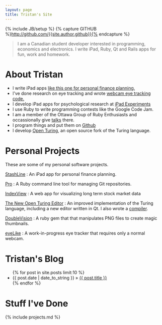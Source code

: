 ```yaml
---
layout: page
title: Tristan's Site
---
```

{% include JB/setup %}
{% capture GITHUB %}http://github.com/{{site.author.github}}{% endcapture %}

> I am a Canadian student developer interested in programming, economics and electronics.
> I write iPad, Ruby, Qt and Rails apps for fun, work and homework.

# About Tristan

- I write iPad apps [like this one for personal finance planning.](/stashline/)
- I've done research on eye tracking and wrote [webcam eye tracking code.]({{GITHUB}}/eyeLike)
- I develop iPad apps for psychological research at [iPad Experiments](http://hume.ca/ix)
- I use Ruby to write programming contests like the Google Code Jam.
- I am a member of the Ottawa Group of Ruby Enthusiasts and occassionally give [talks](/2013/02/06/ottawa-ruby-lightning-talks/)
  there.
- I program things and put them on [Github]({{GITHUB}})
- I develop [Open Turing](http://tristan.hume.ca/openturing), an open source fork of the Turing language.

# Personal Projects

These are some of my personal software projects.

[StashLine](/stashline/)
: An iPad app for personal finance planning.

[Pro](http://github.com/trishume/pro)
: A Ruby command line tool for managing Git repositories.

[IndexView](/indexView)
: A web app for visualizing long term stock market data

[The New Open Turing Editor](http://tristan.hume.ca/openturing)
: An improved implementation of the Turing language, including a new editor written in Qt.
  I also wrote a [compiler](https://github.com/Open-Turing-Project/OpenTuringCompiler).

[DoubleVision]({{GITHUB}}/doubleVision)
: A ruby gem that that manipulates PNG files to create magic thumbnails.

[eyeLike]({{GITHUB}}/eyeLike)
: A work-in-progress eye tracker that requires only a normal webcam.

# Tristan's Blog

<ul class="posts">
  {% for post in site.posts limit:10 %}
    <li><span>{{ post.date | date_to_string }}</span> &raquo; <a href="{{ BASE_PATH }}{{ post.url }}/">{{ post.title }}</a></li>
  {% endfor %}
</ul>

# Stuff I've Done

{% include projects.md %}
